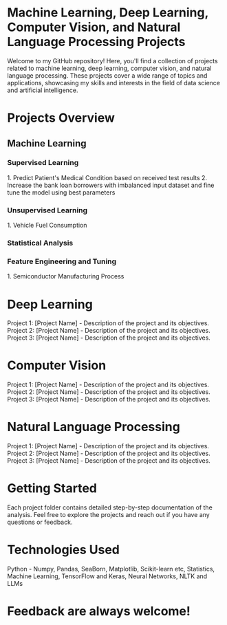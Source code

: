 # Machine Learning, Deep Learning, Computer Vision, and Natural Language Processing Projects

Welcome to my GitHub repository! Here, you'll find a collection of projects related to machine learning, deep learning, computer vision, and natural language processing. These projects cover a wide range of topics and applications, showcasing my skills and interests in the field of data science and artificial intelligence.

# Projects Overview
<h2> Machine Learning </h2>

<h3> Supervised Learning </h3>
1. Predict Patient's Medical Condition based on received test results </n>
2. Increase the bank loan borrowers with imbalanced input dataset and fine tune the model using best parameters

<h3> Unsupervised Learning </h3>
1. Vehicle Fuel Consumption 

<h3> Statistical Analysis </h3>

<h3> Feature Engineering and Tuning</h3>
1. Semiconductor Manufacturing Process

# Deep Learning

Project 1: [Project Name] - Description of the project and its objectives.
Project 2: [Project Name] - Description of the project and its objectives.
Project 3: [Project Name] - Description of the project and its objectives.

# Computer Vision

Project 1: [Project Name] - Description of the project and its objectives.
Project 2: [Project Name] - Description of the project and its objectives.
Project 3: [Project Name] - Description of the project and its objectives.

# Natural Language Processing
Project 1: [Project Name] - Description of the project and its objectives.
Project 2: [Project Name] - Description of the project and its objectives.
Project 3: [Project Name] - Description of the project and its objectives.

# Getting Started
Each project folder contains detailed step-by-step documentation of the analysis. Feel free to explore the projects and reach out if you have any questions or feedback.

# Technologies Used
Python - Numpy, Pandas, SeaBorn, Matplotlib, Scikit-learn etc,
Statistics, 
Machine Learning,
TensorFlow and Keras, 
Neural Networks,
NLTK and LLMs

# Feedback are always welcome!
